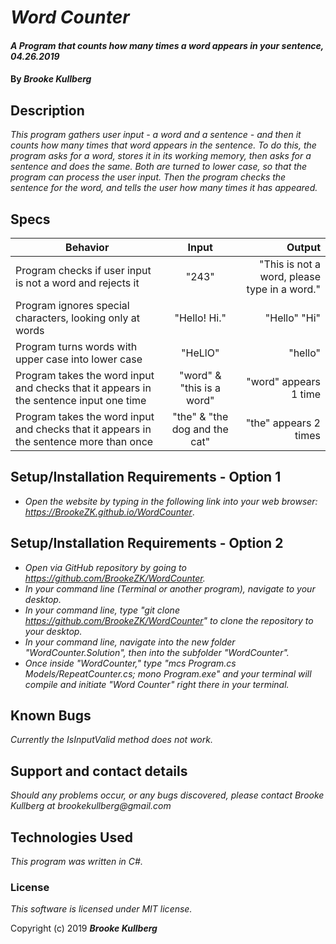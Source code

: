 # _Word Counter_

#### _A Program that counts how many times a word appears in your sentence, 04.26.2019_

#### By _Brooke Kullberg_

## Description
_This program gathers user input - a word and a sentence - and then it counts how many times that word appears in the sentence. To do this, the program asks for a word, stores it in its working memory, then asks for a sentence and does the same. Both are turned to lower case, so that the program can process the user input. Then the program checks the sentence for the word, and tells the user how many times it has appeared._

## Specs

| Behavior | Input | Output |
| ------------- |:-------------:| -----:|
| Program checks if user input is not a word and rejects it | "243" | "This is not a word, please type in a word." |
| Program ignores special characters, looking only at words | "Hello! Hi." | "Hello" "Hi" |
| Program turns words with upper case into lower case | "HeLlO" | "hello" |
| Program takes the word input and checks that it appears in the sentence input one time | "word" & "this is a word" | "word" appears 1 time |
| Program takes the word input and checks that it appears in the sentence more than once | "the" & "the dog and the cat" | "the" appears 2 times |

## Setup/Installation Requirements - Option 1

* _Open the website by typing in the following link into your web browser: <https://BrookeZK.github.io/WordCounter>_.

## Setup/Installation Requirements - Option 2

* _Open via GitHub repository by going to <https://github.com/BrookeZK/WordCounter>._
* _In your command line (Terminal or another program), navigate to your desktop._
* _In your command line, type "git clone https://github.com/BrookeZK/WordCounter" to clone the repository to your desktop._
* _In your command line, navigate into the new folder "WordCounter.Solution", then into the subfolder "WordCounter"._
* _Once inside "WordCounter," type "mcs Program.cs Models/RepeatCounter.cs; mono Program.exe" and your terminal will compile and initiate "Word Counter" right there in your terminal._


## Known Bugs

_Currently the IsInputValid method does not work._

## Support and contact details

_Should any problems occur, or any bugs discovered, please contact Brooke Kullberg at brookekullberg@gmail.com_

## Technologies Used

_This program was written in C#._

### License

*This software is licensed under MIT license.*

Copyright (c) 2019 **_Brooke Kullberg_**
